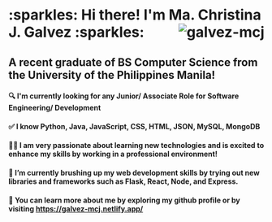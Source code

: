 <h1> :sparkles: Hi there! I'm Ma. Christina J. Galvez :sparkles: <img align="right" src="https://komarev.com/ghpvc/?username=galvez-mcj&color=blue" alt="galvez-mcj"/> </h1>
<h2> A recent graduate of BS Computer Science from the University of the Philippines Manila! </h2>

<!--
**galvez-mcj/galvez-mcj** is a ✨ _special_ ✨ repository because its `README.md` (this file) appears on your GitHub profile.

Here are some ideas to get you started:

- 🔭 I’m currently working on ...
- 🌱 I’m currently learning ...
- 👯 I’m looking to collaborate on ...
- 🤔 I’m looking for help with ...
- 💬 Ask me about ...
- 📫 How to reach me: ...
- 😄 Pronouns: ...
- ⚡ Fun fact: ...
-->

#### 🔍️ I'm currently looking for any Junior/ Associate Role for Software Engineering/ Development


#### :white_check_mark: I know Python, Java, JavaScript, CSS, HTML, JSON, MySQL, MongoDB
#### :technologist: I am very passionate about learning new technologies and is excited to enhance my skills by working in a professional environment!


#### 🌱 I’m currently brushing up my web development skills by trying out new libraries and frameworks such as Flask, React, Node, and Express.
#### :pushpin: You can learn more about me by exploring my github profile or by visiting https://galvez-mcj.netlify.app/
